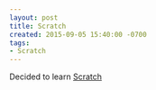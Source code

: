 ```yaml
---
layout: post
title: Scratch
created: 2015-09-05 15:40:00 -0700
tags:
- Scratch
---
```

Decided to learn [Scratch][1]

[1]: https://scratch.mit.edu/
